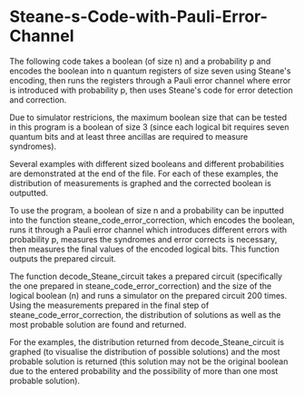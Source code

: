 # Steane-s-Code-with-Pauli-Error-Channel
The following code takes a boolean (of size n) and a probability p and encodes the boolean into n quantum registers of size seven using Steane's encoding, then runs the registers through a Pauli error channel where error is introduced with probability p, then uses Steane's code for error detection and correction.

Due to simulator restricions, the maximum boolean size that can be tested in this program is a boolean of size 3 (since each logical bit requires seven quantum bits and at least three ancillas are required to measure syndromes).  

Several examples with different sized booleans and different probabilities are demonstrated at the end of the file.  For each of these examples, the distribution of measurements is graphed and the corrected boolean is outputted.  

To use the program, a boolean of size n and a probability can be inputted into the function steane_code_error_correction, which encodes the boolean, runs it through a Pauli error channel which introduces different errors with probability p, measures the syndromes and error corrects is necessary, then measures the final values of the encoded logical bits.  This function outputs the prepared circuit.

The function decode_Steane_circuit takes a prepared circuit (specifically the one prepared in steane_code_error_correction) and the size of the logical boolean (n) and runs a simulator on the prepared circuit 200 times.  Using the measurements prepared in the final step of steane_code_error_correction, the distribution of solutions as well as the most probable solution are found and returned.

For the examples, the distribution returned from decode_Steane_circuit is graphed (to visualise the distribution of possible solutions) and the most probable solution is returned (this solution may not be the original boolean due to the entered probability and the possibility of more than one most probable solution).
